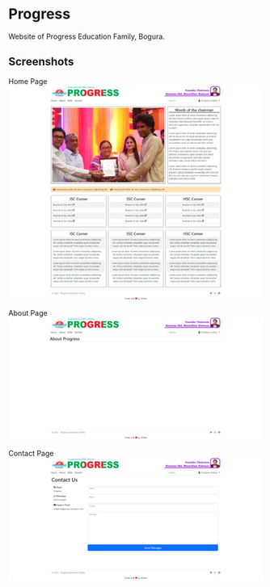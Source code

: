 # Progress
Website of Progress Education Family, Bogura.

## Screenshots

Home Page
![Progress, HomePage](https://github.com/khanshifaul/front-end-web-designs/blob/main/Progress/img/Screenshots/Progress_Home.png)

About Page
![Progress, AboutPage](https://github.com/khanshifaul/front-end-web-designs/blob/main/Progress/img/Screenshots/Progress_About.png)

Contact Page
![Progress, ContactPage](https://github.com/khanshifaul/front-end-web-designs/blob/main/Progress/img/Screenshots/Progress_Contact.png)
